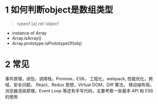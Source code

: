 # 1 如何判断object是数组类型
> typeof [a] ret:'object'
- instance of Array
- Array.isArray()
- Array.prototype.isPrototypeOf(obj)
# 2 常见
事件原理，闭包，调用栈，Promise，ES6， 工程化，webpack, 性能优化，跨域，安全问题， React、Redux 思想，Virtual DOM，Diff 算法， 移动端布局，浏览器渲染原理，Event Loop 等还有手写代码，主要考察一些基本 API 和 ES6 的使用
